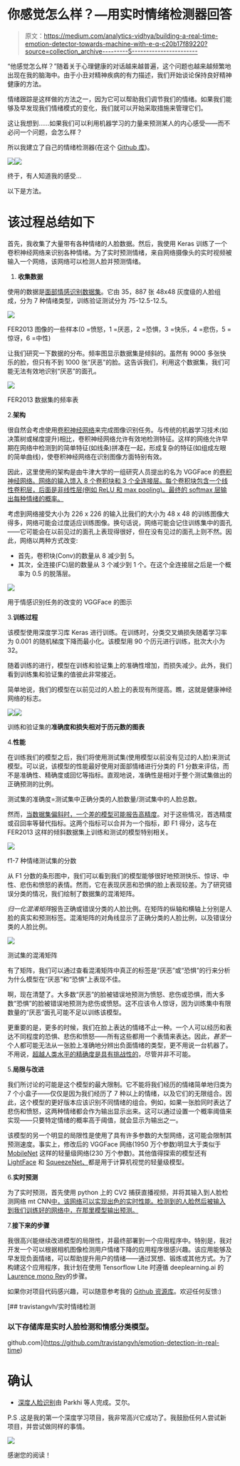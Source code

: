 # 你感觉怎么样？—用实时情绪检测器回答

> 原文：<https://medium.com/analytics-vidhya/building-a-real-time-emotion-detector-towards-machine-with-e-q-c20b17f89220?source=collection_archive---------5----------------------->

“他感觉怎么样？”随着关于心理健康的对话越来越普遍，这个问题也越来越频繁地出现在我的脑海中。由于小丑对精神疾病的有力描述，我们开始谈论保持良好精神健康的方法。

情绪跟踪是这样做的方法之一，因为它可以帮助我们调节我们的情绪。如果我们能够及早发现我们情绪模式的变化，我们就可以开始采取措施来管理它们。

这让我想到……如果我们可以利用机器学习的力量来预测某人的内心感受——而不必问一个问题，会怎么样？

所以我建立了自己的情绪检测器(在这个 [Github 库](https://github.com/travistangvh/emotion-detection-in-real-time))。

![](img/01ffd11cfa670c3122dadc729329fe15.png)![](img/705a36dd4c3902cfbc56d510c82cf3d6.png)

终于，有人知道我的感受…

以下是方法。

# 该过程总结如下

首先，我收集了大量带有各种情绪的人脸数据。然后，我使用 Keras 训练了一个卷积神经网络来识别各种情绪。为了实时预测情绪，来自网络摄像头的实时视频被输入一个网络，该网络可以检测人脸并预测情绪。

1.  **收集数据**

使用的数据是[面部情感识别数据集](https://www.kaggle.com/c/challenges-in-representation-learning-facial-expression-recognition-challenge/data)。它由 35，887 张 48x48 灰度级的人脸组成，分为 7 种情绪类型，训练验证测试分为 75-12.5-12.5。

![](img/fec78671343e0a9da07bcd2395384331.png)

FER2013 图像的一些样本(0 =愤怒，1 =厌恶，2 =恐惧，3 =快乐，4 =悲伤，5 =惊讶，6 =中性)

让我们研究一下数据的分布。频率图显示数据集是倾斜的。虽然有 9000 多张快乐的脸，但只有不到 1000 张“厌恶”的脸。这告诉我们，利用这个数据集，我们可能无法有效地识别“厌恶”的面孔。

![](img/bd1258e8bcd099ffc8c9836a017c2acd.png)

FER2013 数据集的频率表

2.**架构**

很自然会考虑使用[卷积神经网络](https://ujjwalkarn.me/2016/08/11/intuitive-explanation-convnets/)来完成图像识别任务。与传统的机器学习技术(如决策树或梯度提升)相比，卷积神经网络允许有效地检测特征。这样的网络允许早期在网络中检测到的简单特征(如线条)拼凑在一起，形成复杂的特征(如组成左眼的简单曲线)，使卷积神经网络在识别图像方面特别有效。

因此，这里使用的架构是由牛津大学的一组研究人员提出的名为 VGGFace 的[卷积神经网络。网络的输入馈入 8 个卷积块和 3 个全连接层。每个卷积块包含一个线性卷积层，后面是非线性层(例如 ReLU 和 max pooling)。最终的 softmax 层输出每种情绪的概率。](http://www.robots.ox.ac.uk/~vgg/publications/2015/Parkhi15/parkhi15.pdf)

考虑到网络接受大小为 226 x 226 的输入比我们的大小为 48 x 48 的训练图像大得多，网络可能会过度适应训练图像。换句话说，网络可能会记住训练集中的面孔——它可能会在以前见过的面孔上表现得很好，但在没有见过的面孔上则不然。因此，网络以两种方式改变:

*   首先，卷积块(Conv)的数量从 8 减少到 5。
*   其次，全连接(FC)层的数量从 3 个减少到 1 个。在这个全连接层之后是一个概率为 0.5 的脱落层。

![](img/db62f13f04c9632350ac6e05bfe66444.png)

用于情感识别任务的改变的 VGGFace 的图示

3.**训练过程**

该模型使用深度学习库 Keras 进行训练。在训练时，分类交叉熵损失随着学习率为 0.001 的随机梯度下降而最小化。该模型用 90 个历元进行训练，批次大小为 32。

随着训练的进行，模型在训练和验证集上的准确性增加，而损失减少。此外，我们看到训练集和验证集的值彼此非常接近。

简单地说，我们的模型在以前见过的人脸上的表现有所提高。瞧，这就是健康神经网络的标志。

![](img/e72bb9fb3964778440dc6a78ed5058c5.png)![](img/af558bad485771bceb7ed29ee19f0800.png)

训练和验证集的**准确度和损失相对于历元数的图表**

4.**性能**

在训练我们的模型之后，我们将使用测试集(使用模型以前没有见过的人脸)来测试模型。可以说，该模型的性能最好使用对面部情绪进行分类的 F1 分数来评估，而不是准确性、精确度或回忆等指标。直观地说，准确性是相对于整个测试集做出的正确预测的比例。

测试集的准确度=测试集中正确分类的人脸数量/测试集中的人脸总数。

然而，[当数据集偏斜时，一个差的模型可能报告高精度](https://tryolabs.com/blog/2013/03/25/why-accuracy-alone-bad-measure-classification-tasks-and-what-we-can-do-about-it/)。对于这些情况，首选精度或召回率等替代指标。这两个指标可以合并为一个指标，即 F1 得分，这与在 FER2013 这样的倾斜数据集上训练和测试的模型特别相关。

![](img/5c8f112a84db93c8c68f3e75f6e66d6a.png)

f1-7 种情绪测试集的分数

从 F1 分数的条形图中，我们可以看到我们的模型能够很好地预测快乐、惊讶、中性、悲伤和愤怒的表情。然而，它在表现厌恶和恐惧的脸上表现较差。为了研究错误分类的情况，我们绘制了数据集的混淆矩阵。

*归一化混淆矩阵*报告正确或错误分类的人脸比例。在矩阵的纵轴和横轴上分别是人脸的真实和预测标签。混淆矩阵的对角线显示了正确分类的人脸比例，以及错误分类的人脸比例。

![](img/5680d5d1249b5a0a00eb2bd6045f4663.png)

测试集的混淆矩阵

有了矩阵，我们可以通过查看混淆矩阵中真正的标签是“厌恶”或“恐惧”的行来分析为什么模型在“厌恶”和“恐惧”上表现不佳。

啊，现在清楚了。大多数“厌恶”的脸被错误地预测为愤怒、悲伤或恐惧，而大多数“恐惧”的脸被错误地预测为悲伤或愤怒。这不应该令人惊讶，因为训练集中有限数量的“厌恶”面孔可能不足以训练该模型。

更重要的是，更多的时候，我们在脸上表达的情绪不止一种。一个人可以经历和表达不同程度的恐惧、悲伤和愤怒——所有这些都用一个表情来表达。因此，*甚至*一个人都可能无法从一张脸上准确地分辨出负面情绪的类型，更不用说一台机器了。不用说，[超越人类水平的精确度是具有挑战性的](https://dl.acm.org/citation.cfm?id=3295710)，尽管并非不可能。

5.**局限与改进**

我们所讨论的可能是这个模型的最大限制。它不能将我们经历的情绪简单地归类为 7 个小盒子——仅仅是因为我们经历了 7 种以上的情绪，以及它们的无限组合。因此，这个模型的更好版本应该识别不同情绪的组合。例如，如果一张脸同时表达了悲伤和愤怒，这两种情绪都会作为输出显示出来。这可以通过设置一个概率阈值来实现——只要特定情绪的概率高于阈值，就会显示为输出之一。

该模型的另一个明显的局限性是使用了具有许多参数的大型网络，这可能会限制其预测速度。事实上，修改后的 VGGFace 网络(1950 万个参数)明显大于类似于 [MobileNet](https://arxiv.org/abs/1704.04861) 这样的轻量级网络(230 万个参数)。其他值得探索的模型还有 [LightFace](https://www.sciencedirect.com/science/article/abs/pii/S0925231219310045) 和 [SqueezeNet、](https://arxiv.org/abs/1602.07360)都是用于计算机视觉的轻量级模型。

6.**实时预测**

为了实时预测，首先使用 python 上的 CV2 捕获直播视频，并将其输入到人脸检测网络 mt CNN[中，该网络可以实现出色的实时性能。检测到的人脸然后被输入到我们训练好的网络中，在那里模型输出预测。](https://kpzhang93.github.io/MTCNN_face_detection_alignment/)

7.**接下来的步骤**

我很高兴能继续改进模型的局限性，并最终部署到一个应用程序中。特别是，我对开发一个可以根据相机图像检测用户情绪下降的应用程序很感兴趣。该应用能够及早发现负面情绪，可以帮助提升用户的情绪——通过冥想、锻炼或其他方式。为了构建这个应用程序，我计划在使用 Tensorflow Lite 时遵循 deeplearning.ai 的[Laurence mono Rey](https://www.coursera.org/specializations/tensorflow-data-and-deployment?)的步骤。

如果你对项目代码感兴趣，可以随意参考我的 [Github 资源库](https://github.com/travistangvh/emotion-detection-in-real-time/)。欢迎任何反馈:)

[](https://github.com/travistangvh/emotion-detection-in-real-time) [## travistangvh/实时情绪检测

### 以下存储库是实时人脸检测和情感分类模型。

github.com](https://github.com/travistangvh/emotion-detection-in-real-time) 

# 确认

*   [深度人脸识别](http://www.robots.ox.ac.uk/~vgg/publications/2015/Parkhi15/parkhi15.pdf)由 Parkhi 等人完成。艾尔。

P.S .这是我的第一个深度学习项目，我非常高兴它成功了。我鼓励任何人尝试新项目，并尝试做同样的事情。

![](img/310cfa4eb7fe9d6be1250065949fe74e.png)

感谢您的阅读！